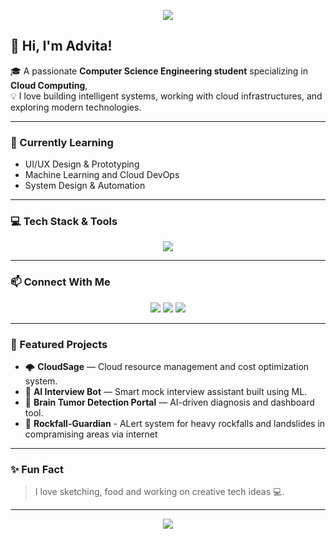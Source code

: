 <!-- HEADER BANNER -->
<p align="center">
  <img src="https://capsule-render.vercel.app/api?type=waving&color=gradient&height=200&section=header&text=Advita%20Singh&fontSize=50&fontAlignY=35&desc=AI%20%7C%20Cloud%20%7C%20UI%2FUX%20Enthusiast&descAlignY=55&animation=twinkling" />
</p>

## 👋 Hi, I'm Advita!

🎓 A passionate **Computer Science Engineering student** specializing in **Cloud Computing**,  
💡 I love building intelligent systems, working with cloud infrastructures, and exploring modern technologies.  

---

### 🌱 Currently Learning
- UI/UX Design & Prototyping  
- Machine Learning and Cloud DevOps  
- System Design & Automation  

---

### 💻 Tech Stack & Tools

<p align="center">
  <img src="https://skillicons.dev/icons?i=python,java,html,css,js,react,nodejs,express,mysql,mongodb,git,github,aws,linux,figma,xd,vscode,postman,docker,kubernetes" />
</p>

---

### 📫 Connect With Me

<p align="center">
  <a href="mailto:advitasingh.car@gmail.com"><img src="https://img.shields.io/badge/Gmail-D14836?style=for-the-badge&logo=gmail&logoColor=white" /></a>
  <a href="www.linkedin.com/in/advita-singh-984a6a289"><img src="https://img.shields.io/badge/LinkedIn-0077B5?style=for-the-badge&logo=linkedin&logoColor=white" /></a>
  <a href="https://github.com/advita6"><img src="https://img.shields.io/badge/GitHub-100000?style=for-the-badge&logo=github&logoColor=white" /></a>
</p>

---

### 🚀 Featured Projects

- 🌩 **CloudSage** — Cloud resource management and cost optimization system.  
- 🧠 **AI Interview Bot** — Smart mock interview assistant built using ML.  
- 🧬 **Brain Tumor Detection Portal** — AI-driven diagnosis and dashboard tool.
- 🚀 **Rockfall-Guardian** - ALert system for heavy rockfalls and landslides in compramising areas via internet

---

### ✨ Fun Fact
> I love sketching, food and working on creative tech ideas 💻.

---

<p align="center">
  <img src="https://capsule-render.vercel.app/api?type=waving&color=gradient&height=100&section=footer"/>
</p>


<!--
**advita6/advita6** is a ✨ _special_ ✨ repository because its `README.md` (this file) appears on your GitHub profile.

Here are some ideas to get you started:

- 🔭 I’m currently working on ...
- 🌱 I’m currently learning ...
- 👯 I’m looking to collaborate on ...
- 🤔 I’m looking for help with ...
- 💬 Ask me about ...
- 📫 How to reach me: ...
- 😄 Pronouns: ...
- ⚡ Fun fact: ...
-->
